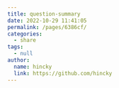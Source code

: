 ```yaml
---
title: question-summary
date: 2022-10-29 11:41:05
permalink: /pages/6386cf/
categories: 
  - share
tags: 
  - null
author: 
  name: hincky
  link: https://github.com/hincky
---
```


